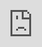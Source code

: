 ```yaml
---
# Page settings
layout: default # Choose layout: "default", "homepage" or "documentation-archive"
title: PGR enquiry routes # Define a title of your page
description: Improving how users make PhD enquiries # Define a description of your page
keywords: # Define keywords for search engines
comments: false # Set to "true" in order to enable comments on this page. Make sure you properly setup "disqus_forum_shortname" variable in "_config.yml"
---
```



<style>
.container {
  position: relative;
  width: 100%;
  overflow: hidden;
  padding-top: 56.25%; /* 16:9 Aspect Ratio */
}

.responsive-iframe {
  position: absolute;
  top: 0;
  left: 0;
  bottom: 0;
  right: 0;
  width: 100%;
  height: 100%;
  border: none;
}
</style>
<div class="container"> 
<iframe class="responsive-iframe" src="https://miro.com/app/embed/uXjVOAcpTYc=/?pres=1&frameId=3458764522415727038" frameBorder="0" scrolling="no" allowFullScreen></iframe>
</div>

</style>
<iframe class="responsive-iframe" src="https://miro.com/app/embed/uXjVOAcpTYc=/?pres=1&frameId=3458764522415727038" frameBorder="0" scrolling="no" allowFullScreen></iframe>
</div>







